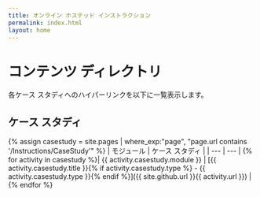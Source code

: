 ```yaml
---
title: オンライン ホステッド インストラクション
permalink: index.html
layout: home
---
```


# コンテンツ ディレクトリ

各ケース スタディへのハイパーリンクを以下に一覧表示します。

## ケース スタディ

{% assign casestudy = site.pages | where_exp:"page", "page.url contains '/Instructions/CaseStudy'" %}
| モジュール | ケース スタディ |
| --- | --- | 
{% for activity in casestudy  %}| {{ activity.casestudy.module }} | [{{ activity.casestudy.title }}{% if activity.casestudy.type %} - {{ activity.casestudy.type }}{% endif %}]({{ site.github.url }}{{ activity.url }}) |
{% endfor %}
